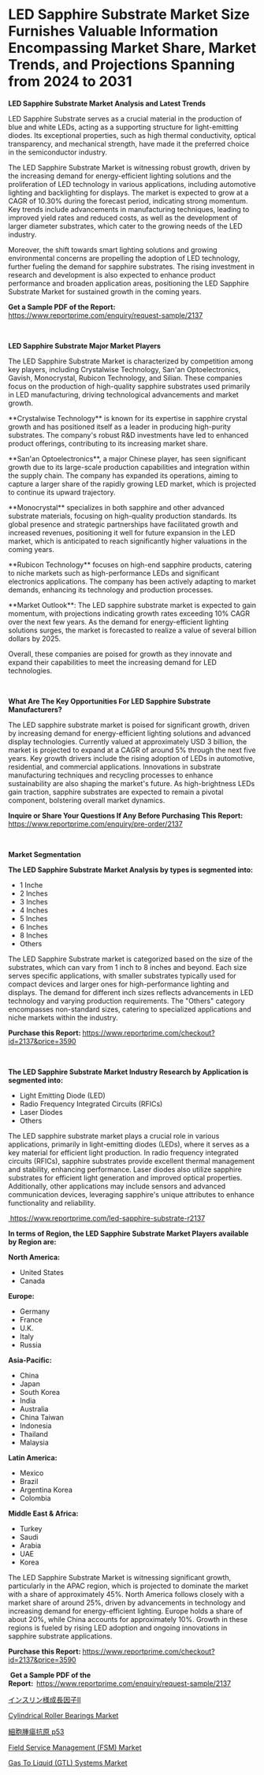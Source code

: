 <p><h1>LED Sapphire Substrate Market Size Furnishes Valuable Information Encompassing Market Share, Market Trends, and Projections Spanning from 2024 to 2031</h1></p><p><strong>LED Sapphire Substrate Market Analysis and Latest Trends</strong></p>
<p><p>LED Sapphire Substrate serves as a crucial material in the production of blue and white LEDs, acting as a supporting structure for light-emitting diodes. Its exceptional properties, such as high thermal conductivity, optical transparency, and mechanical strength, have made it the preferred choice in the semiconductor industry.</p><p>The LED Sapphire Substrate Market is witnessing robust growth, driven by the increasing demand for energy-efficient lighting solutions and the proliferation of LED technology in various applications, including automotive lighting and backlighting for displays. The market is expected to grow at a CAGR of 10.30% during the forecast period, indicating strong momentum. Key trends include advancements in manufacturing techniques, leading to improved yield rates and reduced costs, as well as the development of larger diameter substrates, which cater to the growing needs of the LED industry.</p><p>Moreover, the shift towards smart lighting solutions and growing environmental concerns are propelling the adoption of LED technology, further fueling the demand for sapphire substrates. The rising investment in research and development is also expected to enhance product performance and broaden application areas, positioning the LED Sapphire Substrate Market for sustained growth in the coming years.</p></p>
<p><strong>Get a Sample PDF of the Report:&nbsp;</strong> <a href="https://www.reportprime.com/enquiry/request-sample/2137">https://www.reportprime.com/enquiry/request-sample/2137</a></p>
<p>&nbsp;</p>
<p><strong>LED Sapphire Substrate Major Market Players</strong></p>
<p><p>The LED Sapphire Substrate Market is characterized by competition among key players, including Crystalwise Technology, San'an Optoelectronics, Gavish, Monocrystal, Rubicon Technology, and Silian. These companies focus on the production of high-quality sapphire substrates used primarily in LED manufacturing, driving technological advancements and market growth.</p><p>**Crystalwise Technology** is known for its expertise in sapphire crystal growth and has positioned itself as a leader in producing high-purity substrates. The company's robust R&D investments have led to enhanced product offerings, contributing to its increasing market share. </p><p>**San'an Optoelectronics**, a major Chinese player, has seen significant growth due to its large-scale production capabilities and integration within the supply chain. The company has expanded its operations, aiming to capture a larger share of the rapidly growing LED market, which is projected to continue its upward trajectory.</p><p>**Monocrystal** specializes in both sapphire and other advanced substrate materials, focusing on high-quality production standards. Its global presence and strategic partnerships have facilitated growth and increased revenues, positioning it well for future expansion in the LED market, which is anticipated to reach significantly higher valuations in the coming years.</p><p>**Rubicon Technology** focuses on high-end sapphire products, catering to niche markets such as high-performance LEDs and significant electronics applications. The company has been actively adapting to market demands, enhancing its technology and production processes.</p><p>**Market Outlook**: The LED sapphire substrate market is expected to gain momentum, with projections indicating growth rates exceeding 10% CAGR over the next few years. As the demand for energy-efficient lighting solutions surges, the market is forecasted to realize a value of several billion dollars by 2025. </p><p>Overall, these companies are poised for growth as they innovate and expand their capabilities to meet the increasing demand for LED technologies.</p></p>
<p>&nbsp;</p>
<p><strong>What Are The Key Opportunities For LED Sapphire Substrate Manufacturers?</strong></p>
<p><p>The LED sapphire substrate market is poised for significant growth, driven by increasing demand for energy-efficient lighting solutions and advanced display technologies. Currently valued at approximately USD 3 billion, the market is projected to expand at a CAGR of around 5% through the next five years. Key growth drivers include the rising adoption of LEDs in automotive, residential, and commercial applications. Innovations in substrate manufacturing techniques and recycling processes to enhance sustainability are also shaping the market's future. As high-brightness LEDs gain traction, sapphire substrates are expected to remain a pivotal component, bolstering overall market dynamics.</p></p>
<p><strong>Inquire or Share Your Questions If Any Before Purchasing This Report:</strong> <a href="https://www.reportprime.com/enquiry/pre-order/2137">https://www.reportprime.com/enquiry/pre-order/2137</a></p>
<p>&nbsp;</p>
<p><strong>Market Segmentation</strong></p>
<p><strong>The LED Sapphire Substrate Market Analysis by types is segmented into:</strong></p>
<p><ul><li>1 Inche</li><li>2 Inches</li><li>3 Inches</li><li>4 Inches</li><li>5 Inches</li><li>6 Inches</li><li>8 Inches</li><li>Others</li></ul></p>
<p><p>The LED Sapphire Substrate market is categorized based on the size of the substrates, which can vary from 1 inch to 8 inches and beyond. Each size serves specific applications, with smaller substrates typically used for compact devices and larger ones for high-performance lighting and displays. The demand for different inch sizes reflects advancements in LED technology and varying production requirements. The "Others" category encompasses non-standard sizes, catering to specialized applications and niche markets within the industry.</p></p>
<p><strong>Purchase this Report:&nbsp;</strong><a href="https://www.reportprime.com/checkout?id=2137&price=3590">https://www.reportprime.com/checkout?id=2137&price=3590</a></p>
<p>&nbsp;</p>
<p><strong>The LED Sapphire Substrate Market Industry Research by Application is segmented into:</strong></p>
<p><ul><li>Light Emitting Diode (LED)</li><li>Radio Frequency Integrated Circuits (RFICs)</li><li>Laser Diodes</li><li>Others</li></ul></p>
<p><p>The LED sapphire substrate market plays a crucial role in various applications, primarily in light-emitting diodes (LEDs), where it serves as a key material for efficient light production. In radio frequency integrated circuits (RFICs), sapphire substrates provide excellent thermal management and stability, enhancing performance. Laser diodes also utilize sapphire substrates for efficient light generation and improved optical properties. Additionally, other applications may include sensors and advanced communication devices, leveraging sapphire's unique attributes to enhance functionality and reliability.</p></p>
<p><a href="https://www.reportprime.com/led-sapphire-substrate-r2137">&nbsp;https://www.reportprime.com/led-sapphire-substrate-r2137</a></p>
<p><strong>In terms of Region, the LED Sapphire Substrate Market Players available by Region are:</strong></p>
<p>
    <p> <strong> North America: </strong>
        <ul>
            <li>United States</li>
            <li>Canada</li>
        </ul>
        </p> 
    <p> <strong> Europe: </strong>
        <ul>
            <li>Germany</li>
            <li>France</li>
            <li>U.K.</li>
            <li>Italy</li>
            <li>Russia</li>
        </ul>
        </p> 
    <p> <strong> Asia-Pacific: </strong>
        <ul>
            <li>China</li>
            <li>Japan</li>
            <li>South Korea</li>
            <li>India</li>
            <li>Australia</li>
            <li>China Taiwan</li>
            <li>Indonesia</li>
            <li>Thailand</li>
            <li>Malaysia</li>
        </ul>
        </p> 
    <p> <strong> Latin America: </strong>
        <ul>
            <li>Mexico</li>
            <li>Brazil</li>
            <li>Argentina Korea</li>
            <li>Colombia</li>
        </ul>
        </p> 
    <p> <strong> Middle East & Africa: </strong>
        <ul>
            <li>Turkey</li>
            <li>Saudi</li>
            <li>Arabia</li>
            <li>UAE</li>
            <li>Korea</li>
        </ul>
    </p>
    </p>
<p><p>The LED Sapphire Substrate Market is witnessing significant growth, particularly in the APAC region, which is projected to dominate the market with a share of approximately 45%. North America follows closely with a market share of around 25%, driven by advancements in technology and increasing demand for energy-efficient lighting. Europe holds a share of about 20%, while China accounts for approximately 10%. Growth in these regions is fueled by rising LED adoption and ongoing innovations in sapphire substrate applications.</p></p>
<p><strong>Purchase this Report: </strong><a href="https://www.reportprime.com/checkout?id=2137&price=3590">https://www.reportprime.com/checkout?id=2137&price=3590</a></p>
<p>&nbsp;<strong>Get a Sample PDF of the Report:&nbsp;&nbsp;</strong><a href="https://www.reportprime.com/enquiry/request-sample/2137">https://www.reportprime.com/enquiry/request-sample/2137</a></p>
<p><strong></strong></p>
<p><p><a href="https://medium.com/@johnson154chris/%E3%81%AA%E3%81%9C%E3%82%A4%E3%83%B3%E3%82%B9%E3%83%AA%E3%83%B3%E6%A7%98%E6%88%90%E9%95%B7%E5%9B%A0%E5%AD%90ii%E3%81%AB%E6%8A%95%E8%B3%87%E3%81%99%E3%81%B9%E3%81%8D%E3%81%AA%E3%81%AE%E3%81%8B-%E5%B8%82%E5%A0%B4%E3%83%88%E3%83%AC%E3%83%B3%E3%83%89-%E4%B8%BB%E8%A6%81%E5%B8%82%E5%A0%B4%E8%A3%BD%E5%93%81-%E5%9C%B0%E5%9F%9F%E7%9A%84%E6%88%90%E9%95%B7%E3%81%AB%E3%81%A4%E3%81%84%E3%81%A6-2024%E5%B9%B4-2031%E5%B9%B4-a45f48f3c34f">インスリン様成長因子II</a></p><p><a href="https://issuu.com/reportprime-2/docs/cylindrical-roller-bearings-market-_b28140e5c756b6">Cylindrical Roller Bearings Market</a></p><p><a href="https://medium.com/@johnson154chris/%E7%B4%B0%E8%83%9E%E8%85%AB%E7%98%8D%E6%8A%97%E5%8E%9Fp53%E5%B8%82%E5%A0%B4%E3%81%AE%E6%96%B0%E8%88%88%E5%8B%95%E5%90%91-2024%E5%B9%B4%E3%81%8B%E3%82%892031%E5%B9%B4%E3%81%BE%E3%81%A7%E3%81%AE%E4%B8%96%E7%95%8C%E7%9A%84%E5%B1%95%E6%9C%9B%E3%81%A8%E5%B0%86%E6%9D%A5%E3%81%AE%E5%B1%95%E6%9C%9B-def8919859e6">細胞腫瘍抗原 p53</a></p><p><a href="https://medium.com/@rebecca.smith5467/strategic-roadmap-to-success-global-field-service-management-fsm-market-analysis-2024-2031-4e3f4de0e052">Field Service Management (FSM) Market</a></p><p><a href="https://medium.com/@rebecca.smith5467/gas-to-liquid-gtl-systems-market-market-segmentation-geographical-regions-and-market-forcast-d4510bef9aae">Gas To Liquid (GTL) Systems Market</a></p></p>
